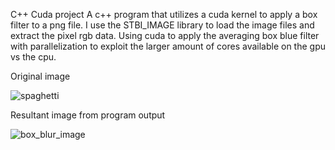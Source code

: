 C++ Cuda project
A c++ program that utilizes a cuda kernel to apply a box filter to a png file.
I use the STBI_IMAGE library to load the image files and extract the pixel rgb data.
Using cuda to apply the averaging box blue filter with parallelization to exploit the larger amount of cores available on the gpu vs the cpu.

Original image 


![spaghetti](https://github.com/user-attachments/assets/33732734-a9b2-4b44-b831-9cc2ace72ec5)

Resultant image from program output 


![box_blur_image](https://github.com/user-attachments/assets/20ce478a-2eaf-4bb5-8099-b74c0e78c572)
